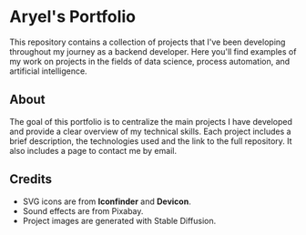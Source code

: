 # Aryel's Portfolio

This repository contains a collection of projects that I've been developing throughout my journey as a backend developer. Here you'll find examples of my work on projects in the fields of data science, process automation, and artificial intelligence.

## About

The goal of this portfolio is to centralize the main projects I have developed and provide a clear overview of my technical skills. Each project includes a brief description, the technologies used and the link to the full repository. It also includes a page to contact me by email.

## Credits

* SVG icons are from **Iconfinder** and **Devicon**.
* Sound effects are from Pixabay.
* Project images are generated with Stable Diffusion.
